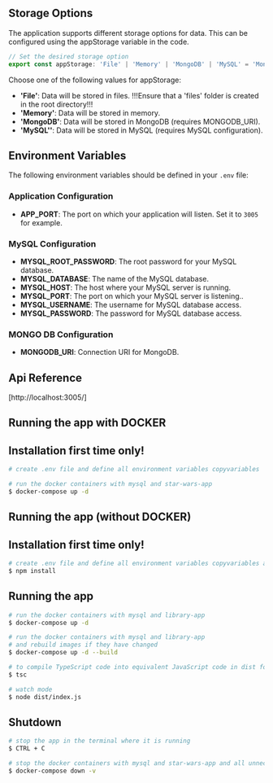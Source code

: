 ## Storage Options
The application supports different storage options for data. This can be configured using the appStorage variable in the code.

```js
// Set the desired storage option
export const appStorage: 'File' | 'Memory' | 'MongoDB' | 'MySQL' = 'MongoDB';
```

Choose one of the following values for appStorage:
- **'File'**: Data will be stored in files. !!!Ensure that a 'files' folder is created in the root directory!!!
- **'Memory'**: Data will be stored in memory.
- **'MongoDB'**: Data will be stored in MongoDB (requires MONGODB_URI).
- **'MySQL''**: Data will be stored in MySQL (requires MySQL configuration).

## Environment Variables

The following environment variables should be defined in your `.env` file:

### Application Configuration
- **APP_PORT**: The port on which your application will listen. Set it to `3005` for example.

### MySQL Configuration
- **MYSQL_ROOT_PASSWORD**: The root password for your MySQL database.
- **MYSQL_DATABASE**: The name of the MySQL database.
- **MYSQL_HOST**: The host where your MySQL server is running.
- **MYSQL_PORT**: The port on which your MySQL server is listening..
- **MYSQL_USERNAME**: The username for MySQL database access.
- **MYSQL_PASSWORD**: The password for MySQL database access.

### MONGO DB Configuration
- **MONGODB_URI**: Connection URI for MongoDB.

## Api Reference
[http://localhost:3005/]

## Running the app with DOCKER
## Installation first time only!

```bash
# create .env file and define all environment variables copyvariables

# run the docker containers with mysql and star-wars-app
$ docker-compose up -d

```

## Running the app (without DOCKER)
## Installation first time only!
```bash
# create .env file and define all environment variables copyvariables and install the dependencies
$ npm install

```

## Running the app

```bash
# run the docker containers with mysql and library-app
$ docker-compose up -d

# run the docker containers with mysql and library-app
# and rebuild images if they have changed
$ docker-compose up -d --build

# to compile TypeScript code into equivalent JavaScript code in dist folder
$ tsc

# watch mode
$ node dist/index.js
```


## Shutdown

```bash
# stop the app in the terminal where it is running
$ CTRL + C

# stop the docker containers with mysql and star-wars-app and all unnecessary volumes
$ docker-compose down -v
```
